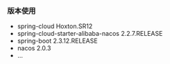 ### 版本使用
* spring-cloud Hoxton.SR12
* spring-cloud-starter-alibaba-nacos 2.2.7.RELEASE
* spring-boot 2.3.12.RELEASE
* nacos 2.0.3
* ...